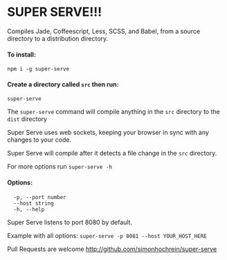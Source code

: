 # SUPER SERVE!!!


Compiles Jade, Coffeescript, Less, SCSS, and Babel, from a source directory to a distribution directory.

#### To install:

```
npm i -g super-serve
```
#### Create a directory called ```src``` then run:
```
super-serve
```

The ```super-serve``` command will compile anything in the ```src``` directory to the ```dist``` directory

Super Serve uses web sockets, keeping your browser in sync with any changes to your code.

Super Serve will compile after it detects a file change in the ```src``` directory. 

For more options run ```super-serve -h```

#### Options:
```
  -p, --port number    
  --host string        
  -h, --help  
```
Super Serve listens to port 8080 by default.

Example with all options: ```super-serve -p 8081 --host YOUR_HOST_HERE```

Pull Requests are welcome http://github.com/simonhochrein/super-serve
